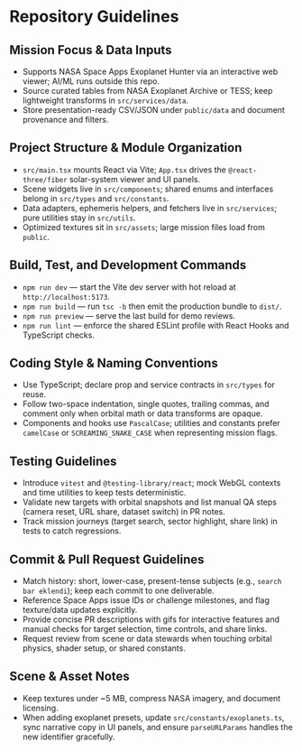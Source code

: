 # Repository Guidelines

## Mission Focus & Data Inputs
- Supports NASA Space Apps Exoplanet Hunter via an interactive web viewer; AI/ML runs outside this repo.
- Source curated tables from NASA Exoplanet Archive or TESS; keep lightweight transforms in `src/services/data`.
- Store presentation-ready CSV/JSON under `public/data` and document provenance and filters.

## Project Structure & Module Organization
- `src/main.tsx` mounts React via Vite; `App.tsx` drives the `@react-three/fiber` solar-system viewer and UI panels.
- Scene widgets live in `src/components`; shared enums and interfaces belong in `src/types` and `src/constants`.
- Data adapters, ephemeris helpers, and fetchers live in `src/services`; pure utilities stay in `src/utils`.
- Optimized textures sit in `src/assets`; large mission files load from `public`.

## Build, Test, and Development Commands
- `npm run dev` — start the Vite dev server with hot reload at `http://localhost:5173`.
- `npm run build` — run `tsc -b` then emit the production bundle to `dist/`.
- `npm run preview` — serve the last build for demo reviews.
- `npm run lint` — enforce the shared ESLint profile with React Hooks and TypeScript checks.

## Coding Style & Naming Conventions
- Use TypeScript; declare prop and service contracts in `src/types` for reuse.
- Follow two-space indentation, single quotes, trailing commas, and comment only when orbital math or data transforms are opaque.
- Components and hooks use `PascalCase`; utilities and constants prefer `camelCase` or `SCREAMING_SNAKE_CASE` when representing mission flags.

## Testing Guidelines
- Introduce `vitest` and `@testing-library/react`; mock WebGL contexts and time utilities to keep tests deterministic.
- Validate new targets with orbital snapshots and list manual QA steps (camera reset, URL share, dataset switch) in PR notes.
- Track mission journeys (target search, sector highlight, share link) in tests to catch regressions.

## Commit & Pull Request Guidelines
- Match history: short, lower-case, present-tense subjects (e.g., `search bar eklendi`); keep each commit to one deliverable.
- Reference Space Apps issue IDs or challenge milestones, and flag texture/data updates explicitly.
- Provide concise PR descriptions with gifs for interactive features and manual checks for target selection, time controls, and share links.
- Request review from scene or data stewards when touching orbital physics, shader setup, or shared constants.

## Scene & Asset Notes
- Keep textures under ~5 MB, compress NASA imagery, and document licensing.
- When adding exoplanet presets, update `src/constants/exoplanets.ts`, sync narrative copy in UI panels, and ensure `parseURLParams` handles the new identifier gracefully.
